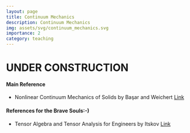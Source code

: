 ```yaml
---
layout: page
title: Continuum Mechanics
description: Continuum Mechanics
img: assets/svg/continuum_mechanics.svg
importance: 2
category: teaching
---
```


# UNDER CONSTRUCTION

#### Main Reference

- Nonlinear Continuum Mechanics of Solids by Başar and Weichert [Link](https://link.springer.com/book/10.1007/978-3-662-04299-1)

#### References for the Brave Souls:-)

- Tensor Algebra and Tensor Analysis for Engineers by Itskov [Link](https://link.springer.com/book/10.1007/978-3-319-98806-1)
